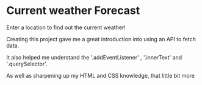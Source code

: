 # Current weather Forecast

Enter a location to find out the current weather!

Creating this project gave me a great introduction into using an API to fetch data.

It also helped me understand the '.addEventListener' , '.innerText' and '.querySelector'.

As well as sharpening up my HTML and CSS knowledge, that little bit more
